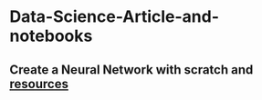 # Data-Science-Article-and-notebooks

## Create a Neural Network with scratch and [resources](/Neural%20Network/CreateNeuralNetwork.ipynb) 

